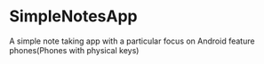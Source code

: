 # SimpleNotesApp
 A simple note taking app with a particular focus on Android feature phones(Phones with physical keys)
